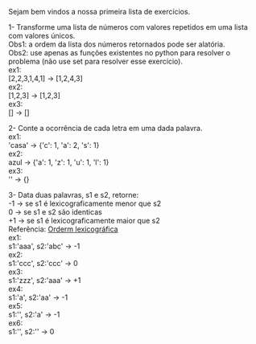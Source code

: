 Sejam bem vindos a nossa primeira lista de exercícios.

1- Transforme uma lista de números com valores repetidos em uma lista com valores únicos.  
Obs1: a ordem da lista dos números retornados pode ser alatória.  
Obs2: use apenas as funções existentes no python para resolver o problema (não use set para resolver esse exercício).  
ex1:  
[2,2,3,1,4,1] -> [1,2,4,3]  
ex2:  
[1,2,3] -> [1,2,3]  
ex3:  
[] -> []  
  
2- Conte a ocorrência de cada letra em uma dada palavra.  
ex1:  
'casa' -> {'c': 1, 'a': 2, 's': 1}  
ex2:  
azul -> {'a': 1, 'z': 1, 'u': 1, 'l': 1}  
ex3:  
'' -> {}  
  
3- Data duas palavras, s1 e s2, retorne:  
     -1 -> se s1 é lexicograficamente menor que s2  
     0 -> se s1 e s2 são identicas  
     +1 -> se s1 é lexicograficamente maior que s2  
Referência: [Orderm lexicográfica](https://pt.wikipedia.org/wiki/Ordem_lexicogr%C3%A1fica)  
ex1:  
s1:'aaa', s2:'abc' -> -1  
ex2:  
s1:'ccc', s2:'ccc' -> 0  
ex3:  
s1:'zzz', s2:'aaa' -> +1  
ex4:  
s1:'a', s2:'aa' -> -1  
ex5:  
s1:'', s2:'a' -> -1  
ex6:  
s1:'', s2:'' -> 0  
